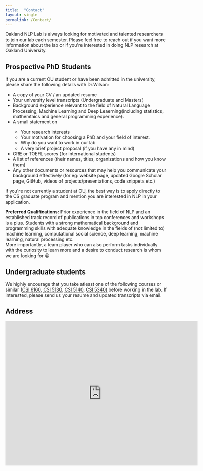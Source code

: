 ```yaml
---
title:  "Contact"
layout: single
permalink: /Contact/
---
```


<html lang="en">
<head>
   <meta charset="UTF-8">
   <meta http-equiv="X-UA-Compatible" content="IE=edge">
   <meta name="viewport" content="width=device-width, initial-scale=1.0">
   <style type="text/css">
    u {    
    border-bottom: 1px dotted #000;
    text-decoration: none;
}
</style>

   <!-- Credits for the HTML and CSS code go to S-Tech04 -->

</head>
<body>


<section class = "page_content" itemprop = "text">
<p>Oakland NLP Lab is always looking for motivated and talented researchers to join our lab each semester. Please feel free to reach out if you want more information about the lab or if you're interested in doing NLP research at Oakland University.</p>

<p><h2><strong>Prospective PhD Students </strong></h2>
<p>If you are a current OU student or have been admitted in the university, please share the following details with Dr.Wilson:</p>
<ul>
<li>A copy of your CV / an updated resume</li>
<li>Your university level transcripts (Undergraduate and Masters)</li>
<li>Background experience relevant to the field of Natural Language Processing, Machine Learning and Deep Leaerning(including statistics, mathemtaics and general programming experience).</li>
<li>A small statement on</li>
<ul>
<li>Your research interests</li>
<li>Your motivation for choosing a PhD and your field of interest.</li>
<li>Why do you want to work in our lab</li>
<li>A very brief project proposal (if you have any in mind)</li>
</ul>
<li>GRE or TOEFL scores (for international students)</li>
<li>A list of references (their names, titles, organizations and how you know them)</li>
<li>Any other documents or resources that may help you communicate your background effectively (for eg: website page, updated Google Scholar page,  GitHub, videos of projects/presentations, code snippets etc.) </li>
</ul></p>


<section><p>If you're not currently a student at OU, the best way is to apply directly to the CS graduate program and mention you are interested in NLP in your application.
</p></section>

<b>Preferred Qualifications:</b> Prior experience in the field of NLP and an established track record of publications in top conferences and workshops is a plus. Students with a strong mathematical background and programming skills with adequate knowledge in the fields of (not limited to) machine learning, computational social science, deep learning, machine learning, natural processing etc.  
More importantly, a team player who can also perform tasks individually with the curiosity to learn more and a desire to conduct research is whom we are looking for &#128512;



<p><h2><strong>Undergraduate students</strong></h2></p>
<p>We highly encourage that you take atleast one of the following courses or similar (<span title = "Machine Learning"><u class = "dotted">CSI 6160</u></span>, 
<span title = "Artificial  Intelligence"><u class = "dotted">CSI 5130</u></span>, <span title = "Deep Learning and Applications"><u class = "dotted">CSI 5140</u></span>, <span title = "Deep Learning"><u class = "dotted">CSI 5340)</u></span> before working in the lab. If interested, please send us your resume and updated transcripts via email.</p>



<p><h2><strong>Address</strong></h2></p>

<iframe src="https://www.google.com/maps/embed?pb=!1m18!1m12!1m3!1d2933.5178951377147!2d-83.21715408453385!3d42.67157077916716!2m3!1f0!2f0!3f0!3m2!1i1024!2i768!4f13.1!3m3!1m2!1s0x8824ea8590e16b47%3A0x6b5d32ffab8de22a!2sOakland%20University%20-%20Engineering%20Center!5e0!3m2!1sen!2sus!4v1657157418102!5m2!1sen!2sus" width="600" height="450" style="border:0;" allowfullscreen="" loading="lazy" referrerpolicy="no-referrer-when-downgrade"></iframe>

</section>
</body>
</html>